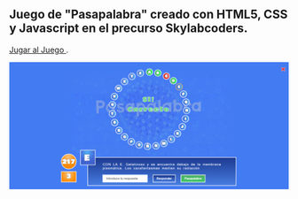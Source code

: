 ## Juego de "Pasapalabra" creado con HTML5, CSS y Javascript en el precurso Skylabcoders.

<a href="https://doboapps.github.io/pasalabra/">Jugar al Juego </a>.

![view](img/Screenshot.png)
